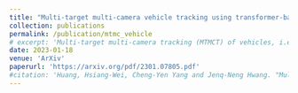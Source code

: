 ```yaml
---
title: "Multi-target multi-camera vehicle tracking using transformer-based camera link model and spatial-temporal information"
collection: publications
permalink: /publication/mtmc_vehicle
# excerpt: 'Multi-target multi-camera tracking (MTMCT) of vehicles, i.e. tracking vehicles across multiple cameras, is a crucial application for the development of smart city and intelligent traffic system. The main challenges of MTMCT of vehicles include the intra-class variability of the same vehicle and inter-class similarity between different vehicles and how to associate the same vehicle accurately across different cameras under large search space. Previous methods for MTMCT usually use hierarchical clustering of trajectories to conduct cross camera association. However, the search space can be large and does not take spatial and temporal information into consideration. In this paper, we proposed a transformer-based camera link model with spatial and temporal filtering to conduct cross camera tracking. Achieving 73.68% IDF1 on the Nvidia Cityflow V2 dataset test set, showing the effectiveness of our camera link model on multi-target multi-camera tracking.'
date: 2023-01-18
venue: 'ArXiv'
paperurl: 'https://arxiv.org/pdf/2301.07805.pdf'
#citation: 'Huang, Hsiang-Wei, Cheng-Yen Yang and Jenq-Neng Hwang. "Multi-target multi-camera vehicle tracking using transformer-based camera link model and spatial-temporal information." arXiv preprint arXiv:2301.07805 (2023).'
---
```

<!-- Multi-target multi-camera tracking (MTMCT) of vehicles, i.e. tracking vehicles across multiple cameras, is a crucial application for the development of smart city and intelligent traffic system. The main challenges of MTMCT of vehicles include the intra-class variability of the same vehicle and inter-class similarity between different vehicles and how to associate the same vehicle accurately across different cameras under large search space. Previous methods for MTMCT usually use hierarchical clustering of trajectories to conduct cross camera association. However, the search space can be large and does not take spatial and temporal information into consideration. In this paper, we proposed a transformer-based camera link model with spatial and temporal filtering to conduct cross camera tracking. Achieving 73.68% IDF1 on the Nvidia Cityflow V2 dataset test set, showing the effectiveness of our camera link model on multi-target multi-camera tracking. -->